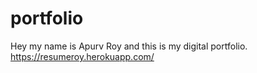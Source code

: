 # portfolio
Hey my name is Apurv Roy and this is my digital portfolio.
https://resumeroy.herokuapp.com/
